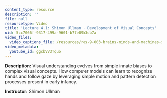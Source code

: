 ```yaml
---
content_type: resource
description: ''
file: null
resourcetype: Video
title: 'Lecture 4.1: Shimon Ullman - Development of Visual Concepts'
uid: 5cc7066f-9317-499a-9601-b77e09b3db7a
video_files:
  video_captions_file: /resources/res-9-003-brains-minds-and-machines-summer-course-summer-2015/unit-4.-visual-intelligence/lecture-4.1-shimon-ullman-development-of-visual-concepts/ggcbVV3Tquo.vtt
video_metadata:
  youtube_id: ggcbVV3Tquo
---
```


**Description:** Visual understanding evolves from simple innate biases to complex visual concepts. How computer models can learn to recognize hands and follow gaze by leveraging simple motion and pattern detection processes present in early infancy.

**Instructor:** Shimon Ullman